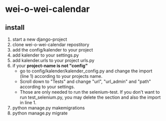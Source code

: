 # wei-o-wei-calendar

## install
1. start a new django-project
2. clone wei-o-wei-calendar repostitory
3. add the config/kalender to your project
4. add kalender to your settings.py
5. add kalender.urls to your project urls.py
6. if your **project-name is not "config"** 
    * go to config/kalender/kalender_config.py and change the import (line 1) according to your projects name. 
    * Scroll down to "Tests" and change "url", "url_admin" and "path" according to your settings. 
    * Those are only needed to run the selenium-test. If you don't want to run test_selenium.py, you may delete the section and also the import in line 1.
7. python manage.py makemigrations
8. python manage.py migrate